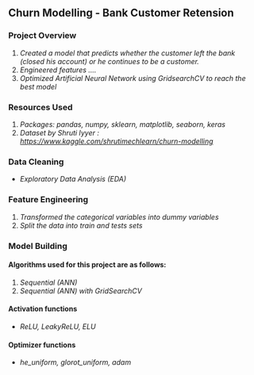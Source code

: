 ## Churn Modelling - Bank Customer Retension 
### Project Overview
1. *Created a model that predicts whether the customer left the bank (closed his account) or he continues to be a customer.*
1. *Engineered features ....*
3. *Optimized Artificial Neural Network using GridsearchCV to reach the best model*


### Resources Used
1. *Packages: pandas, numpy, sklearn, matplotlib, seaborn, keras*
1. *Dataset by Shruti Iyyer : https://www.kaggle.com/shrutimechlearn/churn-modelling*

### Data Cleaning
- *Exploratory Data Analysis (EDA)*

### Feature Engineering
1. *Transformed the categorical variables into dummy variables*
2. *Split the data into train and tests sets*

### Model Building
#### Algorithms used for this project are as follows:
1. *Sequential (ANN)*
2. *Sequential (ANN) with GridSearchCV*

#### Activation functions
- *ReLU, LeakyReLU, ELU*

#### Optimizer functions
- *he_uniform, glorot_uniform, adam*
